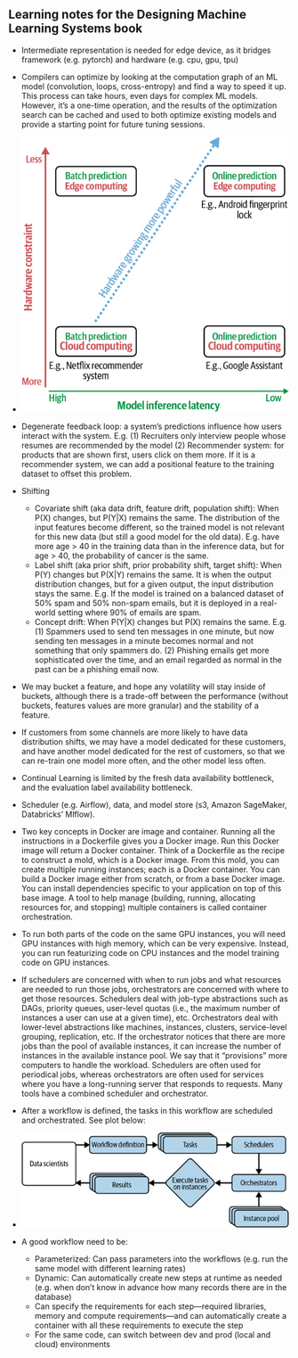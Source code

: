 ## Learning notes for the Designing Machine Learning Systems book

- Intermediate representation is needed for edge device, as it bridges framework (e.g. pytorch) and hardware (e.g. cpu, gpu, tpu)

- Compilers can optimize by looking at the computation graph of an ML model (convolution, loops, cross-entropy) and find a way to speed it up.  This process can take hours, even days for complex ML models. However, it’s a one-time operation, and the results of the optimization search can be cached and used to both optimize existing models and provide a starting point for future tuning sessions. 

- <img src="image/batch_vs_edge.png" width="700"/>

- Degenerate feedback loop: a system’s predictions influence how users interact with the system. E.g. (1) Recruiters only interview people whose resumes are recommended by the model (2) Recommender system: for products that are shown first, users click on them more. 
If it is a recommender system, we can add a positional feature to the training dataset to offset this problem.

- Shifting
    - Covariate shift (aka data drift, feature drift, population shift): When P(X) changes, but P(Y|X) remains the same. The distribution of the input features become different, so the trained model is not relevant for this new data (but still a good model for the old data). E.g. have more age > 40 in the training data than in the inference data, but for age > 40, the probability of cancer is the same.
    - Label shift (aka prior shift, prior probability shift, target shift): When P(Y) changes but P(X|Y) remains the same. It is when the output distribution changes, but for a given output, the input distribution stays the same. E.g. If the model is trained on a balanced dataset of 50% spam and 50% non-spam emails, but it is deployed in a real-world setting where 90% of emails are spam.
    - Concept drift: When P(Y|X) changes but P(X) remains the same. E.g. (1) Spammers used to send ten messages in one minute, but now sending ten messages in a minute becomes normal and not something that only spammers do. (2) Phishing emails get more sophisticated over the time, and an email regarded as normal in the past can be a phishing email now.

- We may bucket a feature, and hope any volatility will stay inside of buckets, although there is a trade-off between the performance (without buckets, features values are more granular) and the stability of a feature.

- If customers from some channels are more likely to have data distribution shifts, we may have a model dedicated for these customers, and have another model dedicated for the rest of customers, so that we can re-train one model more often, and the other model less often.

- Continual Learning is limited by the fresh data availability bottleneck, and the evaluation label availability bottleneck.

- Scheduler (e.g. Airflow), data, and model store (s3, Amazon SageMaker, Databricks’ Mlflow).

- Two key concepts in Docker are image and container. Running all the instructions in a Dockerfile gives you a Docker image. Run this Docker image will return a Docker container. Think of a Dockerfile as the recipe to construct a mold, which is a Docker image. From this mold, you can create multiple running instances; each is a Docker container. You can build a Docker image either from scratch, or from a base Docker image. You can install dependencies specific to your application on top of this base image. A tool to help manage (building, running, allocating resources for, and stopping) multiple containers is called container orchestration.

- To run both parts of the code on the same GPU instances, you will need GPU instances with high memory, which can be very expensive. Instead, you can run featurizing code on CPU instances and the model training code on GPU instances.

- If schedulers are concerned with when to run jobs and what resources are needed to run those jobs, orchestrators are concerned with where to get those resources. Schedulers deal with job-type abstractions such as DAGs, priority queues, user-level quotas (i.e., the maximum number of instances a user can use at a given time), etc. Orchestrators deal with lower-level abstractions like machines, instances, clusters, service-level grouping, replication, etc. If the orchestrator notices that there are more jobs than the pool of available instances, it can increase the number of instances in the available instance pool. We say that it “provisions” more computers to handle the workload. Schedulers are often used for periodical jobs, whereas orchestrators are often used for services where you have a long-running server that responds to requests. Many tools have a combined scheduler and orchestrator.

- After a workflow is defined, the tasks in this workflow are scheduled and orchestrated. See plot below:

- <img src="image/inference_workflow.png" width="700"/>

- A good workflow need to be:
    - Parameterized: Can pass parameters into the workflows (e.g. run the same model with different learning rates)
    - Dynamic: Can automatically create new steps at runtime as needed (e.g. when don’t know in advance how many records there are in the database)
    - Can specify the requirements for each step—required libraries, memory and compute requirements—and can automatically create a container with all these requirements to execute the step
    - For the same code, can switch between dev and prod (local and cloud) environments

